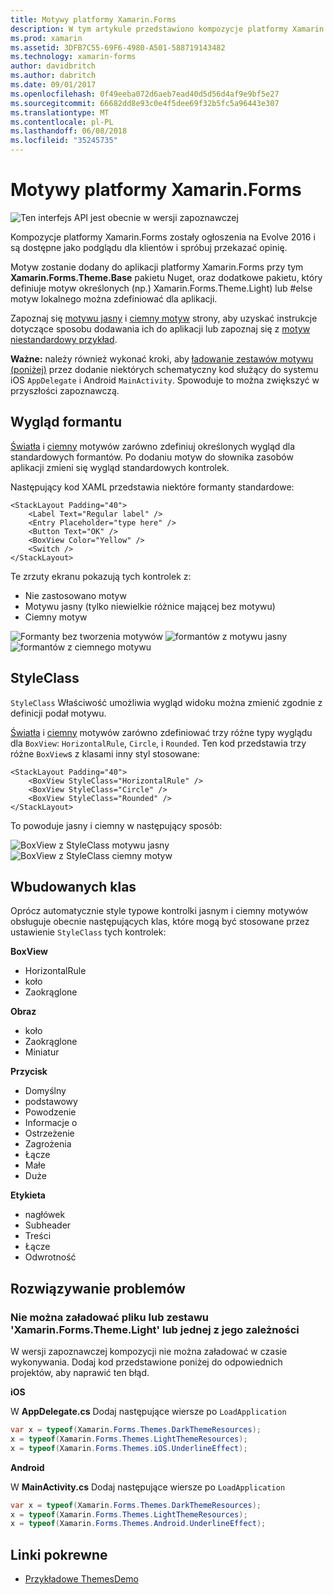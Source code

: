 ```yaml
---
title: Motywy platformy Xamarin.Forms
description: W tym artykule przedstawiono kompozycje platformy Xamarin.Forms zdefiniować szczególne visual wystąpień dla standardowych widoków.
ms.prod: xamarin
ms.assetid: 3DFB7C55-69F6-4980-A501-588719143482
ms.technology: xamarin-forms
author: davidbritch
ms.author: dabritch
ms.date: 09/01/2017
ms.openlocfilehash: 0f49eeba072d6aeb7ead40d5d56d4af9e9bf5e27
ms.sourcegitcommit: 66682dd8e93c0e4f5dee69f32b5fc5a96443e307
ms.translationtype: MT
ms.contentlocale: pl-PL
ms.lasthandoff: 06/08/2018
ms.locfileid: "35245735"
---
```

# <a name="xamarinforms-themes"></a>Motywy platformy Xamarin.Forms

![](~/media/shared/preview.png "Ten interfejs API jest obecnie w wersji zapoznawczej")

Kompozycje platformy Xamarin.Forms zostały ogłoszenia na Evolve 2016 i są dostępne jako podglądu dla klientów i spróbuj przekazać opinię.

Motyw zostanie dodany do aplikacji platformy Xamarin.Forms przy tym **Xamarin.Forms.Theme.Base** pakietu Nuget, oraz dodatkowe pakietu, który definiuje motyw określonych (np.) Xamarin.Forms.Theme.Light) lub #else motyw lokalnego można zdefiniować dla aplikacji.

Zapoznaj się [motywu jasny](light.md) i [ciemny motyw](dark.md) strony, aby uzyskać instrukcje dotyczące sposobu dodawania ich do aplikacji lub zapoznaj się z [motyw niestandardowy przykład](custom.md).

**Ważne:** należy również wykonać kroki, aby [ładowanie zestawów motywu (poniżej)](#loadtheme) przez dodanie niektórych schematyczny kod służący do systemu iOS `AppDelegate` i Android `MainActivity`. Spowoduje to można zwiększyć w przyszłości zapoznawczą.


## <a name="control-appearance"></a>Wygląd formantu

[Światła](light.md) i [ciemny](dark.md) motywów zarówno zdefiniuj określonych wygląd dla standardowych formantów. Po dodaniu motyw do słownika zasobów aplikacji zmieni się wygląd standardowych kontrolek.

Następujący kod XAML przedstawia niektóre formanty standardowe:

```xaml
<StackLayout Padding="40">
    <Label Text="Regular label" />
    <Entry Placeholder="type here" />
    <Button Text="OK" />
    <BoxView Color="Yellow" />
    <Switch />
</StackLayout>
```

Te zrzuty ekranu pokazują tych kontrolek z:

* Nie zastosowano motyw
* Motywu jasny (tylko niewielkie różnice mającej bez motywu)
* Ciemny motyw

![](images/standard-none-sml.png "Formanty bez tworzenia motywów") ![](images/standard-light-sml.png "formantów z motywu jasny") ![](images/standard-dark-sml.png "formantów z ciemnego motywu")

<a name="styleclass" />

## <a name="styleclass"></a>StyleClass

`StyleClass` Właściwość umożliwia wygląd widoku można zmienić zgodnie z definicji podał motywu.

[Światła](light.md) i [ciemny](dark.md) motywów zarówno zdefiniować trzy różne typy wyglądu dla `BoxView`: `HorizontalRule`, `Circle`, i `Rounded`. Ten kod przedstawia trzy różne `BoxView`s z klasami inny styl stosowane:

```xaml
<StackLayout Padding="40">
    <BoxView StyleClass="HorizontalRule" />
    <BoxView StyleClass="Circle" />
    <BoxView StyleClass="Rounded" />
</StackLayout>
```

To powoduje jasny i ciemny w następujący sposób:

![](images/boxview-light-sml.png "BoxView z StyleClass motywu jasny") ![](images/boxview-dark-sml.png "BoxView z StyleClass ciemny motyw")

<a name="builtin" />

## <a name="built-in-classes"></a>Wbudowanych klas

Oprócz automatycznie style typowe kontrolki jasnym i ciemny motywów obsługuje obecnie następujących klas, które mogą być stosowane przez ustawienie `StyleClass` tych kontrolek:

**BoxView**

* HorizontalRule
* koło
* Zaokrąglone

**Obraz**

* koło
* Zaokrąglone
* Miniatur

**Przycisk**

* Domyślny
* podstawowy
* Powodzenie
* Informacje o
* Ostrzeżenie
* Zagrożenia
* Łącze
* Małe
* Duże

**Etykieta**

* nagłówek
* Subheader
* Treści
* Łącze
* Odwrotność


## <a name="troubleshooting"></a>Rozwiązywanie problemów

<a name="loadtheme" />

### <a name="could-not-load-file-or-assembly-xamarinformsthemelight-or-one-of-its-dependencies"></a>Nie można załadować pliku lub zestawu 'Xamarin.Forms.Theme.Light' lub jednej z jego zależności

W wersji zapoznawczej kompozycji nie można załadować w czasie wykonywania. Dodaj kod przedstawione poniżej do odpowiednich projektów, aby naprawić ten błąd.

**iOS**

W **AppDelegate.cs** Dodaj następujące wiersze po `LoadApplication`

```csharp
var x = typeof(Xamarin.Forms.Themes.DarkThemeResources);
x = typeof(Xamarin.Forms.Themes.LightThemeResources);
x = typeof(Xamarin.Forms.Themes.iOS.UnderlineEffect);
```

**Android**

W **MainActivity.cs** Dodaj następujące wiersze po `LoadApplication`

```csharp
var x = typeof(Xamarin.Forms.Themes.DarkThemeResources);
x = typeof(Xamarin.Forms.Themes.LightThemeResources);
x = typeof(Xamarin.Forms.Themes.Android.UnderlineEffect);
```


## <a name="related-links"></a>Linki pokrewne

- [Przykładowe ThemesDemo](https://github.com/xamarin/xamarin-forms-samples/tree/master/Themes/ThemesDemo)
